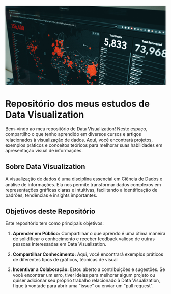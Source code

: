 ![Data Visualization Repository](img/datavis.jpg)

# Repositório dos meus estudos de Data Visualization

Bem-vindo ao meu repositório de Data Visualization! Neste espaço, compartilho o que tenho aprendido em diversos cursos e artigos relacionados à visualização de dados. Aqui, você encontrará projetos, exemplos práticos e conceitos teóricos para melhorar suas habilidades em apresentação visual de informações.

## Sobre Data Visualization

A visualização de dados é uma disciplina essencial em Ciência de Dados e análise de informações. Ela nos permite transformar dados complexos em representações gráficas claras e intuitivas, facilitando a identificação de padrões, tendências e insights importantes.

## Objetivos deste Repositório

Este repositório tem como principais objetivos:

1. **Aprender em Público:** Compartilhar o que aprendo é uma ótima maneira de solidificar o conhecimento e receber feedback valioso de outras pessoas interessadas em Data Visualization.

2. **Compartilhar Conhecimento:** Aqui, você encontrará exemplos práticos de diferentes tipos de gráficos, técnicas de visual

3. **Incentivar a Colaboração:** Estou aberto a contribuições e sugestões. Se você encontrar um erro, tiver ideias para melhorar algum projeto ou quiser adicionar seu próprio trabalho relacionado à Data Visualization, fique à vontade para abrir uma "issue" ou enviar um "pull request".
